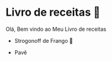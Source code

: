 # Livro de receitas :book:



Olá, Bem vindo ao Meu Livro de receitas

- Strogonoff de Frango :chicken:

- Pavê

  
